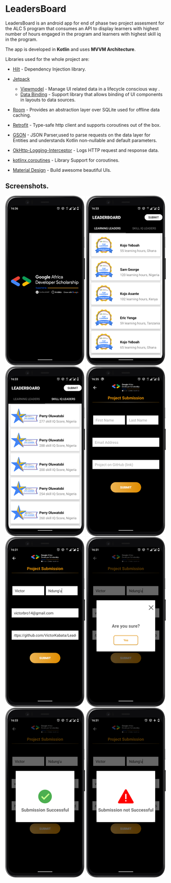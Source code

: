 # LeadersBoard
 LeadersBoard is an android app for end of phase two project assesment for the ALC 5 program that consumes an API to display learners with highest number of hours engaged in the program and learners with highest skill iq in the program.

 The app is developed in **Kotlin** and uses **MVVM Architecture**.

Libraries used for the whole project are:

- [Hilt](https://github.com/google/hilt) - Dependency Injection library.
- [Jetpack](https://developer.android.com/jetpack)
  - [Viewmodel](https://developer.android.com/topic/libraries/architecture/viewmodel) - Manage UI related data in a lifecycle conscious way .
  - [Data Binding](https://developer.android.com/topic/libraries/data-binding) - Support library that allows binding of UI components in  layouts to data sources.

- [Room]() - Provides an abstraction layer over SQLite used for offline data caching.
- [Retrofit](https://square.github.io/retrofit/) - Type-safe http client 
and supports coroutines out of the box.  
- [GSON](https://github.com/square/gson) - JSON Parser,used to parse 
requests on the data layer for Entities and understands Kotlin non-nullable 
and default parameters.
- [OkHttp-Logging-Interceptor](https://github.com/square/okhttp/blob/master/okhttp-logging-interceptor/README.md) - Logs HTTP request and response data.
- [kotlinx.coroutines](https://github.com/Kotlin/kotlinx.coroutines) - Library Support for coroutines.
- [Material Design](https://material.io/develop/android/docs/getting-started/) - Build awesome beautiful UIs.

## Screenshots.
<img src="screenshots/splash_screen.png" width="250"/>   <img src="screenshots/fragment1.png" width="250"/>  <img src="screenshots/fragment2.png" width="250"/>   <img src="screenshots/submission_blank.png" width="250"/>  <img src="screenshots/submission_filled.png" width="250"/>   <img src="screenshots/submission_confirmation.png" width="250"/>  <img src="screenshots/submission_successful.png" width="250"/>   <img src="screenshots/submission_failed.png" width="250"/>

